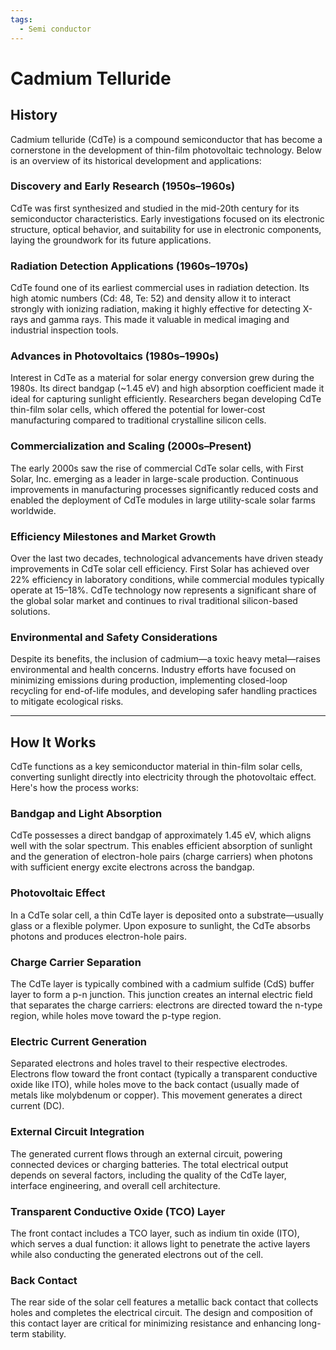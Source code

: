 ```yaml
---
tags:
  - Semi conductor
---
```


<head>
    <meta charset="UTF-8">
    <meta name="viewport" content="width=device-width, initial-scale=1.0">
    <meta name="description" content="Welcome to ac-electricity! Here you will learn more about electricity, the different components used to make an electrical circuit as well as their features and use cases.">
    <meta name="keywords" content="alexis carbillet, carbillet, electricity, capacitors, conductors, diodes, electronic, energy source, hardware, home appliances, inductors, insulators, resistors, semi-conductors">
    <meta name="author" content="Alexis Carbillet ">
</head>

# Cadmium Telluride

## History

Cadmium telluride (CdTe) is a compound semiconductor that has become a cornerstone in the development of thin-film photovoltaic technology. Below is an overview of its historical development and applications:

### **Discovery and Early Research (1950s–1960s)**

CdTe was first synthesized and studied in the mid-20th century for its semiconductor characteristics. Early investigations focused on its electronic structure, optical behavior, and suitability for use in electronic components, laying the groundwork for its future applications.

### **Radiation Detection Applications (1960s–1970s)**

CdTe found one of its earliest commercial uses in radiation detection. Its high atomic numbers (Cd: 48, Te: 52) and density allow it to interact strongly with ionizing radiation, making it highly effective for detecting X-rays and gamma rays. This made it valuable in medical imaging and industrial inspection tools.

### **Advances in Photovoltaics (1980s–1990s)**

Interest in CdTe as a material for solar energy conversion grew during the 1980s. Its direct bandgap (\~1.45 eV) and high absorption coefficient made it ideal for capturing sunlight efficiently. Researchers began developing CdTe thin-film solar cells, which offered the potential for lower-cost manufacturing compared to traditional crystalline silicon cells.

### **Commercialization and Scaling (2000s–Present)**

The early 2000s saw the rise of commercial CdTe solar cells, with First Solar, Inc. emerging as a leader in large-scale production. Continuous improvements in manufacturing processes significantly reduced costs and enabled the deployment of CdTe modules in large utility-scale solar farms worldwide.

### **Efficiency Milestones and Market Growth**

Over the last two decades, technological advancements have driven steady improvements in CdTe solar cell efficiency. First Solar has achieved over 22% efficiency in laboratory conditions, while commercial modules typically operate at 15–18%. CdTe technology now represents a significant share of the global solar market and continues to rival traditional silicon-based solutions.

### **Environmental and Safety Considerations**

Despite its benefits, the inclusion of cadmium—a toxic heavy metal—raises environmental and health concerns. Industry efforts have focused on minimizing emissions during production, implementing closed-loop recycling for end-of-life modules, and developing safer handling practices to mitigate ecological risks.

---

## How It Works

CdTe functions as a key semiconductor material in thin-film solar cells, converting sunlight directly into electricity through the photovoltaic effect. Here's how the process works:

### Bandgap and Light Absorption

CdTe possesses a direct bandgap of approximately 1.45 eV, which aligns well with the solar spectrum. This enables efficient absorption of sunlight and the generation of electron-hole pairs (charge carriers) when photons with sufficient energy excite electrons across the bandgap.

### Photovoltaic Effect

In a CdTe solar cell, a thin CdTe layer is deposited onto a substrate—usually glass or a flexible polymer. Upon exposure to sunlight, the CdTe absorbs photons and produces electron-hole pairs.

### Charge Carrier Separation

The CdTe layer is typically combined with a cadmium sulfide (CdS) buffer layer to form a p-n junction. This junction creates an internal electric field that separates the charge carriers: electrons are directed toward the n-type region, while holes move toward the p-type region.

### Electric Current Generation

Separated electrons and holes travel to their respective electrodes. Electrons flow toward the front contact (typically a transparent conductive oxide like ITO), while holes move to the back contact (usually made of metals like molybdenum or copper). This movement generates a direct current (DC).

### External Circuit Integration

The generated current flows through an external circuit, powering connected devices or charging batteries. The total electrical output depends on several factors, including the quality of the CdTe layer, interface engineering, and overall cell architecture.

### Transparent Conductive Oxide (TCO) Layer

The front contact includes a TCO layer, such as indium tin oxide (ITO), which serves a dual function: it allows light to penetrate the active layers while also conducting the generated electrons out of the cell.

### Back Contact

The rear side of the solar cell features a metallic back contact that collects holes and completes the electrical circuit. The design and composition of this contact layer are critical for minimizing resistance and enhancing long-term stability.
